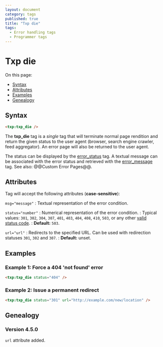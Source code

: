 ```yaml
---
layout: document
category: tags
published: true
title: "Txp die"
tags:
  - Error handling tags
  - Programmer tags
---
```


# Txp die

On this page:

* [Syntax](#syntax)
* [Attributes](#attributes)
* [Examples](#examples)
* [Genealogy](#genealogy)

## Syntax

~~~ html
<txp:txp_die />
~~~

The **txp_die** tag is a *single* tag that will terminate normal page rendition and return the given status to the user agent (browser, search engine crawler, feed aggregator). An error page will also be returned to the user agent.

The status can be displayed by the [error_status](error_status) tag. A textual message can be associated with the error status and retrieved with the [error_message](error_message) tag. See also: @@Custom Error Pages@@.

## Attributes

Tag will accept the following attributes (**case-sensitive**):

`msg="message"`
: Textual representation of the error condition.

`status="number"`
: Numerical representation of the error condition.
: Typical values: `301`, `302`, `304`, `307`, `401`, `403`, `404`, `408`, `410`, `503`, or any other [valid status code](http://en.wikipedia.org/wiki/List_of_HTTP_status_codes).
: **Default:** `503`.

`url="url"`
: Redirects to the specified URL. Can be used with redirection statuses `301`, `302` and `307`.
: **Default:** unset.

## Examples

### Example 1: Force a 404 'not found' error

~~~ html
<txp:txp_die status="404" />
~~~

### Example 2: Issue a permanent redirect

~~~ html
<txp:txp_die status="301" url="http://example.com/new/location" />
~~~

## Genealogy

### Version 4.5.0

`url` attribute added.
